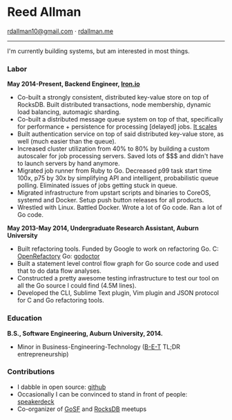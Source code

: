 # Reed Allman

<rdallman10@gmail.com> · [rdallman.me]

-------------------------------------------------------------------

I'm currently building systems, but am interested in most things.

### Labor

**May 2014-Present, Backend Engineer, [Iron.io]**

  *  Co-built a strongly consistent, distributed key-value store on top of RocksDB.
     Built distributed transactions, node membership, dynamic load balancing,
     automagic sharding.
  *  Co-built a distributed message queue system on top of that, specifically
     for performance + persistence for processing [delayed] jobs. [It scales]
  *  Built authentication service on top of said distributed key-value store,
     as well (much easier than the queue).
  *  Increased cluster utilization from 40% to 80% by building a custom
     autoscaler for job processing servers. Saved lots of $$$ and didn't have
     to launch servers by hand anymore.
  *  Migrated job runner from Ruby to Go. Decreased p99 task start time 100x,
     p75 by 30x by simplifying API and intelligent, probabilistic queue
     polling. Eliminated issues of jobs getting stuck in queue.
  *  Migrated infrastructure from upstart scripts and binaries to CoreOS,
     systemd and Docker. Setup push button releases for all products.
  *  Wrestled with Linux. Battled Docker. Wrote a lot of Go code. Ran a lot of
     Go code.

**May 2013-May 2014, Undergraduate Research Assistant, Auburn University** 

  *  Built refactoring tools. Funded by Google to work on refactoring Go. C:
     [OpenRefactory] Go: [godoctor]
  *  Built a statement level control flow graph for Go source code and used
     that to do data flow analyses.
  *  Constructed a pretty awesome testing infrastructure to test our tool on
     all the Go source I could find (4.5M lines).
  *  Developed the CLI, Sublime Text plugin, Vim plugin and JSON protocol for
     C and Go refactoring tools.

### Education

**B.S., Software Engineering, Auburn University, 2014.**

  *  Minor in Business-Engineering-Technology ([B-E-T] TL;DR entrepreneurship)

### Contributions

  *  I dabble in open source: [github]
  *  Occasionally I can be convinced to stand in front of people: [speakerdeck]
  *  Co-organizer of [GoSF] and [RocksDB] meetups

[It scales]:https://www.iron.io/1m-msgsec-ironmqv3-hits-dos-commas/
[B-E-T]:http://www.eng.auburn.edu/research/centers/twc/bet/directors-note.html
[github]:http://github.com/rdallman
[godoctor]:https://github.com/godoctor/godoctor
[Iron.io]:https://iron.io
[OpenRefactory]:http://www.openrefactory.org
[rdallman.me]:http://www.rdallman.me
[speakerdeck]:https://speakerdeck.com/rdallman
[GoSF]:http://www.meetup.com/golangsf
[RocksDB]:http://www.meetup.com/RocksDB
